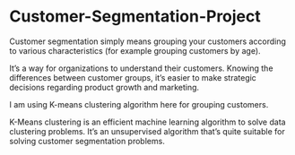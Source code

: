 # Customer-Segmentation-Project
Customer segmentation simply means grouping your customers according to various characteristics (for example grouping customers by age).

It’s a way for organizations to understand their customers.
Knowing the differences between customer groups, it’s easier to make strategic decisions regarding product growth and marketing.

I am using K-means clustering algorithm here for grouping customers.

K-Means clustering is an efficient machine learning algorithm to solve data clustering problems.
It’s an unsupervised algorithm that’s quite suitable for solving customer segmentation problems.
